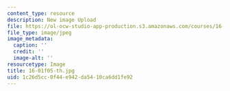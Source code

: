 ```yaml
---
content_type: resource
description: New image Upload
file: https://ol-ocw-studio-app-production.s3.amazonaws.com/courses/16-050-thermal-energy-fall-2002/1c26d5cc0f44e942da5410ca6dd1fe92_16-01f05-th.jpg
file_type: image/jpeg
image_metadata:
  caption: ''
  credit: ''
  image-alt: ''
resourcetype: Image
title: 16-01f05-th.jpg
uid: 1c26d5cc-0f44-e942-da54-10ca6dd1fe92
---
```

